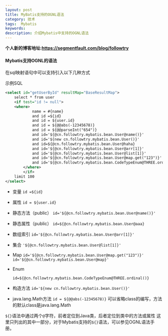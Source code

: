 ```yaml
---
layout: post
title: MyBatis支持的OGNL语法
category: 技术
tags:  Mybatis
keywords: 
description: 介绍Mybatis中支持的OGNL语法
---
```


**个人新的博客地址:<https://segmentfault.com/blog/followtry>**

#### Mybatis支持OGNL的语法

在sql映射语句中可以支持引入以下几种方式

示例SQL

```XML
<select id="getUserById" resultMap="BaseResultMap">
    select * from user
    <if test="id != null">
    <where>
            name = #{name}
            and id =${id}
            and id = ${user.id}
            and id = ${@@abs(-12345678)}
            and id = ${@@parseInt("654")}
            and id='${@cn.followtry.mybatis.bean.User@name()}'
            and id='${new cn.followtry.mybatis.bean.User()}'
            and id=${@cn.followtry.mybatis.bean.User@haha}
            and id='${@cn.followtry.mybatis.bean.User@arr[1]}'
            and id='${@cn.followtry.mybatis.bean.User@list[1]}'
            and id='${@cn.followtry.mybatis.bean.User@map.get("123")}'
            and id='${@cn.followtry.mybatis.bean.CodeTypeEnum@THREE.ordinal()}'
        </where>
        </if>
    limit 100
</select>
```

- 变量
    `id =${id}`
- 属性
    `id = ${user.id}`
- 静态方法（public）
    `id='${@cn.followtry.mybatis.bean.User@name()}'`
- 静态属性（public）
    `id=${@cn.followtry.mybatis.bean.User@aaa}`
- 数组索引
    `id='${@cn.followtry.mybatis.bean.User@arr[1]}'`
- 集合
    `'${@cn.followtry.mybatis.bean.User@list[1]}'`
- Map
    `id='${@cn.followtry.mybatis.bean.User@map.get("123")}'`
    `id='${@cn.followtry.mybatis.bean.User@map}'`
- Enum

    `id=${@cn.followtry.mybatis.bean.CodeTypeEnum@THREE.ordinal()}`
    
- 构造方法
    `id='${new cn.followtry.mybatis.bean.User()}'`
   
- java.lang.Math方法
    `id = ${@@abs(-12345678)}` 可以省略class的编写，方法的默认class是java.lang.Math

`${}`语法中通过两个`@`字符，前者定位到Java类，后者定位到类中的方法或属性
这里只列出的其中一部分，对于Mybatis支持的`${}`语法，可以参见OGNL语法手册。



